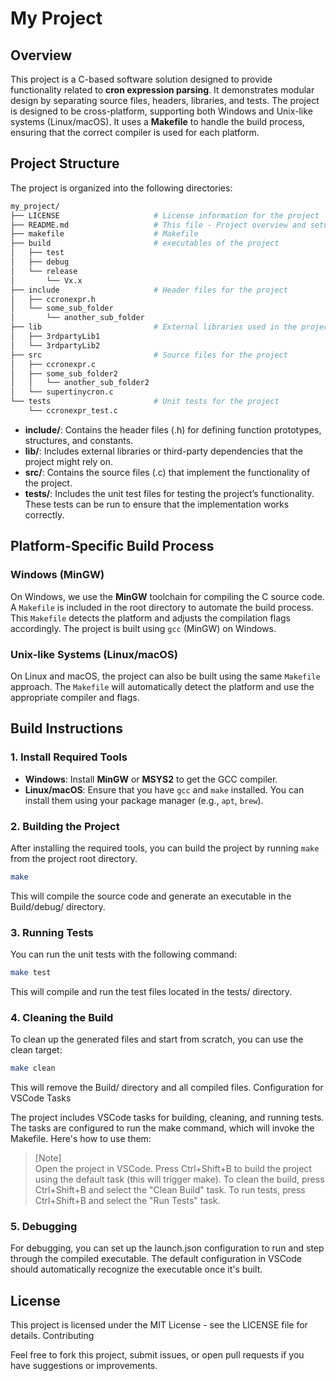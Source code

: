 # My Project

## Overview

This project is a C-based software solution designed to provide functionality related to **cron expression parsing**. It demonstrates modular design by separating source files, headers, libraries, and tests. The project is designed to be cross-platform, supporting both Windows and Unix-like systems (Linux/macOS). It uses a **Makefile** to handle the build process, ensuring that the correct compiler is used for each platform.

## Project Structure

The project is organized into the following directories:

```bash
my_project/
├── LICENSE                     # License information for the project
├── README.md                   # This file - Project overview and setup instructions
├── makefile                    # Makefile
├── build                       # executables of the project
│   ├── test
│   ├── debug
│   └── release
│       └── Vx.x
├── include                     # Header files for the project
│   ├── ccronexpr.h
│   └── some_sub_folder
│       └── another_sub_folder
├── lib                         # External libraries used in the project
│   ├── 3rdpartyLib1
│   └── 3rdpartyLib2
├── src                         # Source files for the project
│   ├── ccronexpr.c
│   ├── some_sub_folder2
│   │   └── another_sub_folder2
│   └── supertinycron.c
└── tests                       # Unit tests for the project
    └── ccronexpr_test.c
```

- **include/**: Contains the header files (.h) for defining function prototypes, structures, and constants.
- **lib/**: Includes external libraries or third-party dependencies that the project might rely on.
- **src/**: Contains the source files (.c) that implement the functionality of the project.
- **tests/**: Includes the unit test files for testing the project’s functionality. These tests can be run to ensure that the implementation works correctly.

## Platform-Specific Build Process

### Windows (MinGW)

On Windows, we use the **MinGW** toolchain for compiling the C source code. A `Makefile` is included in the root directory to automate the build process. This `Makefile` detects the platform and adjusts the compilation flags accordingly. The project is built using `gcc` (MinGW) on Windows.

### Unix-like Systems (Linux/macOS)

On Linux and macOS, the project can also be built using the same `Makefile` approach. The `Makefile` will automatically detect the platform and use the appropriate compiler and flags.

## Build Instructions

### 1. Install Required Tools

- **Windows**: Install **MinGW** or **MSYS2** to get the GCC compiler.
- **Linux/macOS**: Ensure that you have `gcc` and `make` installed. You can install them using your package manager (e.g., `apt`, `brew`).

### 2. Building the Project

After installing the required tools, you can build the project by running `make` from the project root directory.

```bash
make
```
This will compile the source code and generate an executable in the Build/debug/ directory.
### 3. Running Tests

You can run the unit tests with the following command:

```bash
make test
```

This will compile and run the test files located in the tests/ directory.
### 4. Cleaning the Build

To clean up the generated files and start from scratch, you can use the clean target:

```bash
make clean
```

This will remove the Build/ directory and all compiled files.
Configuration for VSCode
Tasks

The project includes VSCode tasks for building, cleaning, and running tests. The tasks are configured to run the make command, which will invoke the Makefile. Here's how to use them:

 >  [Note]  
 >  Open the project in VSCode.
 >  Press Ctrl+Shift+B to build the project using the default task (this will trigger make).
 >  To clean the build, press Ctrl+Shift+B and select the "Clean Build" task.
 >  To run tests, press Ctrl+Shift+B and select the "Run Tests" task.

### 5. Debugging

For debugging, you can set up the launch.json configuration to run and step through the compiled executable. The default configuration in VSCode should automatically recognize the executable once it's built.

## License

This project is licensed under the MIT License - see the LICENSE file for details.
Contributing

Feel free to fork this project, submit issues, or open pull requests if you have suggestions or improvements.